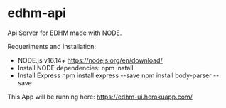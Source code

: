 # edhm-api
Api Server for EDHM made with NODE.

Requeriments and Installation:

- NODE.js v16.14+ https://nodejs.org/en/download/
- Install NODE dependencies:
    npm install
- Install Express
    npm install express --save
    npm install body-parser --save

This App will be running here:  https://edhm-ui.herokuapp.com/
